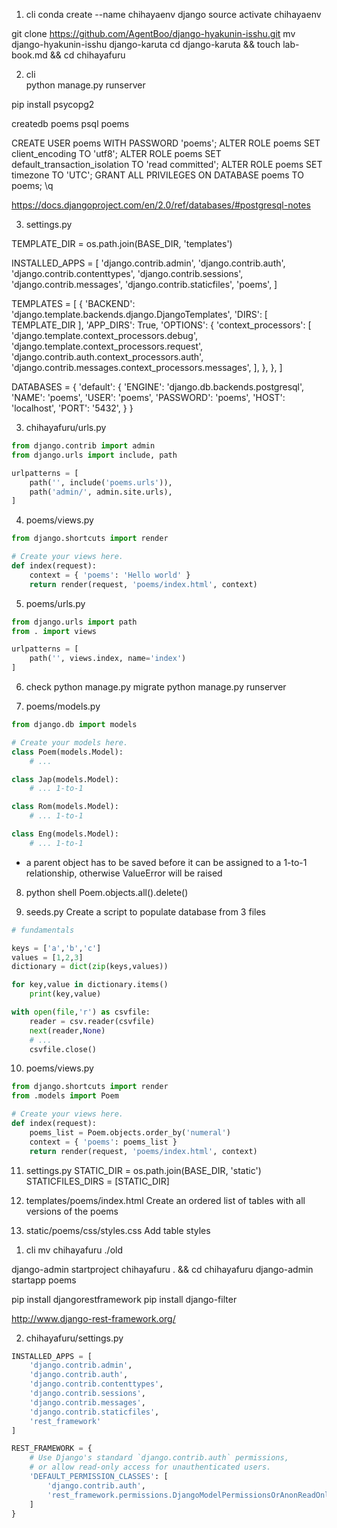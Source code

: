1. cli 
conda create --name chihayaenv django 
source activate chihayaenv 

git clone https://github.com/AgentBoo/django-hyakunin-isshu.git
mv django-hyakunin-isshu django-karuta 
cd django-karuta && touch lab-book.md && cd chihayafuru 


2. cli  
python manage.py runserver

pip install psycopg2 

createdb poems 
psql poems 

CREATE USER poems WITH PASSWORD 'poems';
ALTER ROLE poems SET client_encoding TO 'utf8';
ALTER ROLE poems SET default_transaction_isolation TO 'read committed';
ALTER ROLE poems SET timezone TO 'UTC';
GRANT ALL PRIVILEGES ON DATABASE poems TO poems;
\q 

https://docs.djangoproject.com/en/2.0/ref/databases/#postgresql-notes


3. settings.py 

TEMPLATE_DIR = os.path.join(BASE_DIR, 'templates')

INSTALLED_APPS = [
    'django.contrib.admin',
    'django.contrib.auth',
    'django.contrib.contenttypes',
    'django.contrib.sessions',
    'django.contrib.messages',
    'django.contrib.staticfiles',
    'poems',
]

TEMPLATES = [
    {
        'BACKEND': 'django.template.backends.django.DjangoTemplates',
        'DIRS': [ TEMPLATE_DIR ],
        'APP_DIRS': True,
        'OPTIONS': {
            'context_processors': [
                'django.template.context_processors.debug',
                'django.template.context_processors.request',
                'django.contrib.auth.context_processors.auth',
                'django.contrib.messages.context_processors.messages',
            ],
        },
    },
]

DATABASES = {
    'default': {
        'ENGINE': 'django.db.backends.postgresql',
        'NAME': 'poems',
        'USER': 'poems',
        'PASSWORD': 'poems',
        'HOST': 'localhost',
        'PORT': '5432',
    }
}



3. chihayafuru/urls.py 
``` python
from django.contrib import admin
from django.urls import include, path

urlpatterns = [
	path('', include('poems.urls')),
    path('admin/', admin.site.urls),
]
```

4. poems/views.py 
``` python
from django.shortcuts import render

# Create your views here.
def index(request):
	context = { 'poems': 'Hello world' }
	return render(request, 'poems/index.html', context)
```

5. poems/urls.py 
``` python
from django.urls import path 
from . import views 

urlpatterns = [
	path('', views.index, name='index')	
] 
```

6. check 
python manage.py migrate 
python manage.py runserver 


7. poems/models.py 
``` python
from django.db import models

# Create your models here.
class Poem(models.Model):
	# ... 

class Jap(models.Model):
	# ... 1-to-1 

class Rom(models.Model):
	# ... 1-to-1

class Eng(models.Model):
	# ... 1-to-1
``` 

* a parent object has to be saved before it can be assigned to a 1-to-1 relationship, otherwise ValueError will be raised 


8. python shell 
Poem.objects.all().delete()


9. seeds.py 
Create a script to populate database from 3 files 
``` python
# fundamentals 

keys = ['a','b','c']
values = [1,2,3]
dictionary = dict(zip(keys,values))

for key,value in dictionary.items()
    print(key,value)

with open(file,'r') as csvfile:
    reader = csv.reader(csvfile)
    next(reader,None)
    # ...
    csvfile.close()
```

10. poems/views.py
``` python  
from django.shortcuts import render
from .models import Poem 

# Create your views here.
def index(request):
    poems_list = Poem.objects.order_by('numeral')
    context = { 'poems': poems_list }
    return render(request, 'poems/index.html', context)
```

11. settings.py 
STATIC_DIR = os.path.join(BASE_DIR, 'static')
STATICFILES_DIRS = [STATIC_DIR]


12. templates/poems/index.html 
Create an ordered list of tables with all versions of the poems


13. static/poems/css/styles.css 
Add table styles 


<!-- -------------------------------------------------------------------------------------- -->

1. cli 
mv chihayafuru ./old 

django-admin startproject chihayafuru . && cd chihayafuru 
django-admin startapp poems

pip install djangorestframework
pip install django-filter 

http://www.django-rest-framework.org/

2. chihayafuru/settings.py 
```python
INSTALLED_APPS = [
    'django.contrib.admin',
    'django.contrib.auth',
    'django.contrib.contenttypes',
    'django.contrib.sessions',
    'django.contrib.messages',
    'django.contrib.staticfiles',
    'rest_framework'
]

REST_FRAMEWORK = {
    # Use Django's standard `django.contrib.auth` permissions,
    # or allow read-only access for unauthenticated users.
    'DEFAULT_PERMISSION_CLASSES': [
        'django.contrib.auth',
        'rest_framework.permissions.DjangoModelPermissionsOrAnonReadOnly',
    ]
}
``` 